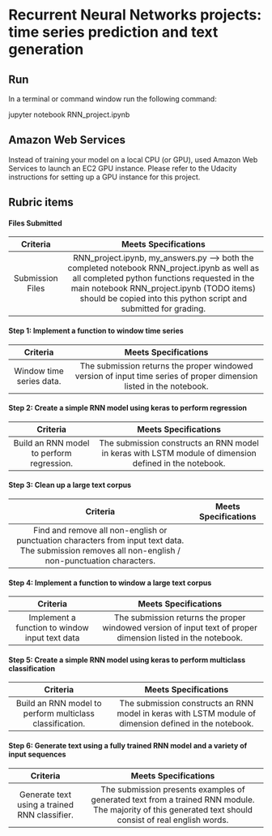 # Recurrent Neural Networks projects: time series prediction and text generation


## Run
In a terminal or command window run the following command:

  jupyter notebook RNN_project.ipynb


## Amazon Web Services

Instead of training your model on a local CPU (or GPU),  used Amazon Web Services to launch an EC2 GPU instance.  Please refer to the Udacity instructions for setting up a GPU instance for this project.


## Rubric items

#### Files Submitted

| Criteria       		|     Meets Specifications	        			            |
|:---------------------:|:---------------------------------------------------------:|
| Submission Files      |  RNN_project.ipynb, my_answers.py --> both the completed notebook  RNN_project.ipynb as well as all completed python functions requested in the main notebook RNN_project.ipynb (TODO items) should be copied into this python script and submitted for grading.		|

#### Step 1:  Implement a function to window time series
| Criteria       		|     Meets Specifications	        			            |
|:---------------------:|:---------------------------------------------------------:|
| Window time series data. |  The submission returns the proper windowed version of input time series of proper dimension listed in the notebook.  |


#### Step 2: Create a simple RNN model using keras to perform regression

| Criteria       		|     Meets Specifications	        			            |
|:---------------------:|:---------------------------------------------------------:|
| Build an RNN model to perform regression. |  The submission constructs an RNN model in keras with LSTM module of dimension defined in the notebook.        |


#### Step 3: Clean up a large text corpus

| Criteria       		|     Meets Specifications	        			            |
|:---------------------:|:---------------------------------------------------------:|
| Find and remove all non-english or punctuation characters from input text data.  The submission removes all non-english / non-punctuation characters.  |


#### Step 4: Implement a function to window a large text corpus

| Criteria       		|     Meets Specifications	        			            |
|:---------------------:|:---------------------------------------------------------:|
| Implement a function to window input text data| The submission returns the proper windowed version of input text of proper dimension listed in the notebook.  |


#### Step 5: Create a simple RNN model using keras to perform multiclass classification

| Criteria       		|     Meets Specifications	        			            |
|:---------------------:|:---------------------------------------------------------:|
| Build an RNN model to perform multiclass classification. |  The submission constructs an RNN model in keras with LSTM module of dimension defined in the notebook.        |


#### Step 6: Generate text using a fully trained RNN model and a variety of input sequences
| Criteria       		|     Meets Specifications	        			            |
|:---------------------:|:---------------------------------------------------------:|
| Generate text using a trained RNN classifier.   | The submission presents examples of generated text from a trained RNN module.  The majority of this generated text should consist of real english words. |
